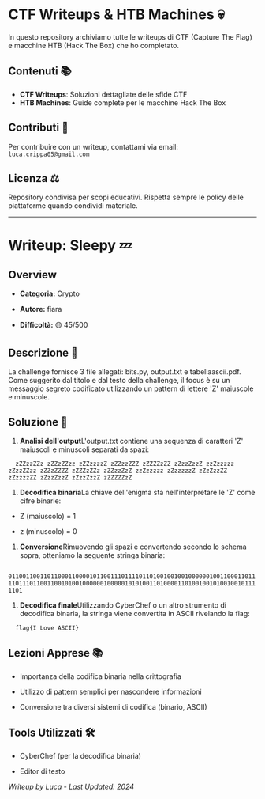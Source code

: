 # CTF Writeups & HTB Machines 💀


In questo repository archiviamo tutte le writeups di CTF (Capture The Flag) e macchine HTB (Hack The Box) che ho completato.


## Contenuti 📚
- **CTF Writeups**: Soluzioni dettagliate delle sfide CTF
- **HTB Machines**: Guide complete per le macchine Hack The Box


## Contributi 🤝
Per contribuire con un writeup, contattami via email: `luca.crippa05@gmail.com`


## Licenza ⚖️
Repository condivisa per scopi educativi. Rispetta sempre le policy delle piattaforme quando condividi materiale.


---



Writeup: Sleepy 💤
==================

Overview
--------

*   **Categoria:** Crypto
    
*   **Autore:** fiara
    
*   **Difficoltà:** 🟡 45/500
    
    

Descrizione 📝
--------------

La challenge fornisce 3 file allegati: bits.py, output.txt e tabellaascii.pdf. Come suggerito dal titolo e dal testo della challenge, il focus è su un messaggio segreto codificato utilizzando un pattern di lettere 'Z' maiuscole e minuscole.

Soluzione 🎯
------------

1.  **Analisi dell'output**L'output.txt contiene una sequenza di caratteri 'Z' maiuscoli e minuscoli separati da spazi:
    

`   zZZzzZZz zZZzZZzz zZZzzzzZ zZZzzZZZ zZZZZzZZ zZzzZzzZ zzZzzzzz zZzzZZzz zZZzZZZZ zZZZzZZz zZZzzZzZ zzZzzzzz zZzzzzzZ zZzZzzZZ zZzzzzZZ zZzzZzzZ zZzzZzzZ zZZZZZzZ   `

1.  **Decodifica binaria**La chiave dell'enigma sta nell'interpretare le 'Z' come cifre binarie:
    

*   Z (maiuscolo) = 1
    
*   z (minuscolo) = 0
    

1.  **Conversione**Rimuovendo gli spazi e convertendo secondo lo schema sopra, otteniamo la seguente stringa binaria:
    

`   011001100110110001100001011001110111101101001001001000000100110001101111011101100110010100100000010000010101001101000011010010010100100101111101   `

1.  **Decodifica finale**Utilizzando CyberChef o un altro strumento di decodifica binaria, la stringa viene convertita in ASCII rivelando la flag:
    

`   flag{I Love ASCII}   `

Lezioni Apprese 📚
------------------

*   Importanza della codifica binaria nella crittografia
    
*   Utilizzo di pattern semplici per nascondere informazioni
    
*   Conversione tra diversi sistemi di codifica (binario, ASCII)
    

Tools Utilizzati 🛠️
--------------------

*   CyberChef (per la decodifica binaria)
    
*   Editor di testo
    

_Writeup by Luca - Last Updated: 2024_
